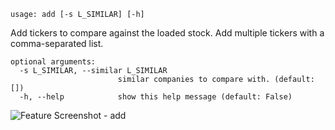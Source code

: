 ```text
usage: add [-s L_SIMILAR] [-h]
```

Add tickers to compare against the loaded stock. Add multiple tickers with a comma-separated list. 

```
optional arguments:
  -s L_SIMILAR, --similar L_SIMILAR
                        similar companies to compare with. (default: [])
  -h, --help            show this help message (default: False)
```

<img size="1400" alt="Feature Screenshot - add" src="https://user-images.githubusercontent.com/85772166/142893897-cd7e924e-1a4e-4b44-848f-2b51e8b709bd.png">

